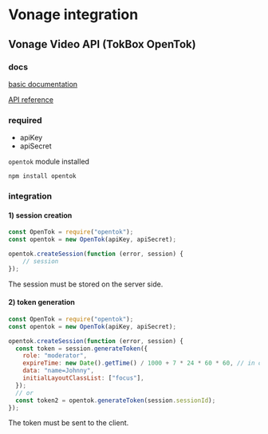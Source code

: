 # Vonage integration

## Vonage Video API (TokBox OpenTok)

### docs

[basic documentation](https://tokbox.com/developer/sdks/node/)

[API reference](https://tokbox.com/developer/sdks/node/reference/)

### required

* apiKey
* apiSecret

`opentok` module installed
```shell
npm install opentok
```

### integration

#### 1) session creation

```js
const OpenTok = require("opentok");
const opentok = new OpenTok(apiKey, apiSecret);

opentok.createSession(function (error, session) {
    // session
});
```

The session must be stored on the server side.

#### 2) token generation

```js
const OpenTok = require("opentok");
const opentok = new OpenTok(apiKey, apiSecret);

opentok.createSession(function (error, session) {
  const token = session.generateToken({
    role: "moderator",
    expireTime: new Date().getTime() / 1000 + 7 * 24 * 60 * 60, // in one week
    data: "name=Johnny",
    initialLayoutClassList: ["focus"],
  });
  // or
  const token2 = opentok.generateToken(session.sessionId);
});
```

The token must be sent to the client.
